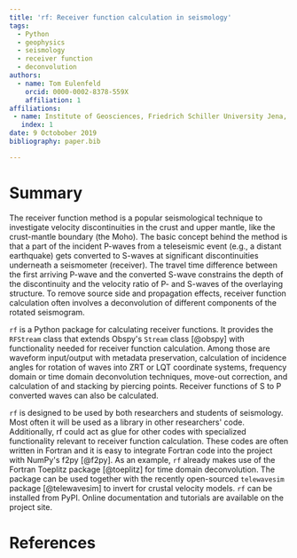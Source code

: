 ```yaml
---
title: 'rf: Receiver function calculation in seismology'
tags:
  - Python
  - geophysics
  - seismology
  - receiver function
  - deconvolution
authors:
  - name: Tom Eulenfeld
    orcid: 0000-0002-8378-559X
    affiliation: 1
affiliations:
 - name: Institute of Geosciences, Friedrich Schiller University Jena, Germany
   index: 1
date: 9 Octobober 2019
bibliography: paper.bib

---
```


# Summary

The receiver function method is a popular seismological technique to investigate velocity
discontinuities in the crust and upper mantle, like the crust-mantle boundary (the Moho).
The basic concept behind the method is that a part of the incident P-waves from a
teleseismic event (e.g., a distant earthquake) gets converted to S-waves at significant discontinuities
underneath a seismometer (receiver).
The travel time difference between the first arriving P-wave and the converted S-wave constrains
the depth of the discontinuity and the velocity ratio of P- and S-waves of the overlaying structure.
To remove source side and propagation effects, receiver function calculation often involves a deconvolution
of different components of the rotated seismogram.

``rf`` is a Python package for calculating receiver functions. It provides the ``RFStream`` class that extends Obspy's
``Stream`` class [@obspy] with functionality needed for receiver function calculation.
Among those are waveform input/output with metadata preservation,
calculation of incidence angles for rotation of waves into ZRT or LQT coordinate systems,
frequency domain or time domain deconvolution techniques, move-out correction, and
calculation of and stacking by piercing points.
Receiver functions of S to P converted waves can also be calculated.

``rf`` is designed to be used by both researchers and students of seismology. Most often it will be used as a library
in other researchers' code. Additionally, rf could act as glue for other codes with specialized functionality
relevant to receiver function calculation. These codes are often written in Fortran
and it is easy to integrate Fortran code into the project with NumPy's f2py [@f2py].
As an example, `rf` already makes use of the Fortran Toeplitz package [@toeplitz] for time domain deconvolution.
The package can be used together with the recently open-sourced `telewavesim` package [@telewavesim]
to invert for crustal velocity models.
`rf` can be installed from PyPI.
Online documentation and tutorials are available on the project site.

# References
